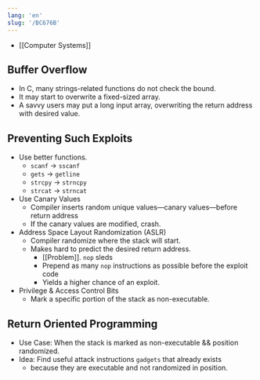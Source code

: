 ```yaml
---
lang: 'en'
slug: '/BC676B'
---
```


- [[Computer Systems]]

## Buffer Overflow

- In C, many strings-related functions do not check the bound.
- It may start to overwrite a fixed-sized array.
- A savvy users may put a long input array, overwriting the return address with desired value.

## Preventing Such Exploits

- Use better functions.
  - `scanf` → `sscanf`
  - `gets` → `getline`
  - `strcpy` → `strncpy`
  - `strcat` → `strncat`
- Use Canary Values
  - Compiler inserts random unique values—canary values—before return address
  - If the canary values are modified, crash.
- Address Space Layout Randomization (ASLR)
  - Compiler randomize where the stack will start.
  - Makes hard to predict the desired return address.
    - [[Problem]]. `nop` sleds
    - Prepend as many `nop` instructions as possible before the exploit code
    - Yields a higher chance of an exploit.
- Privilege & Access Control Bits
  - Mark a specific portion of the stack as non-executable.

## Return Oriented Programming

- Use Case: When the stack is marked as non-executable && position randomized.
- Idea: Find useful attack instructions `gadgets` that already exists
  - because they are executable and not randomized in position.
